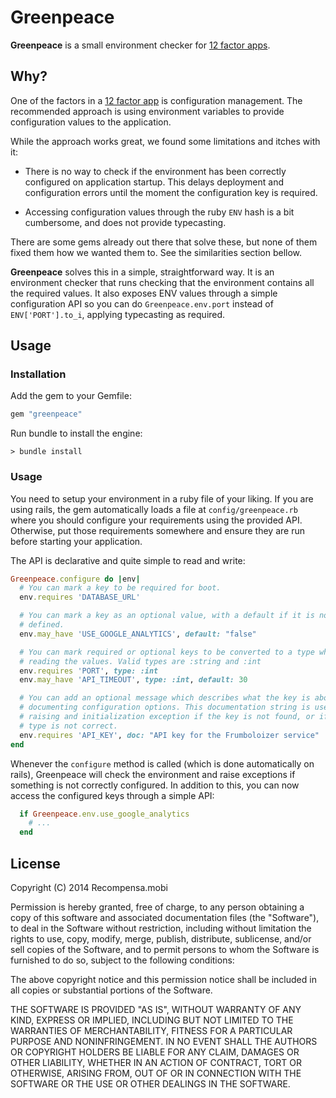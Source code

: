 # Greenpeace

**Greenpeace** is a small environment checker for [12 factor
apps](http://12factor.net/config).

## Why?

One of the factors in a [12 factor app](http://12factor.net) is configuration
management. The recommended approach is using environment variables to provide
configuration values to the application.

While the approach works great, we found some limitations and itches with it:

* There is no way to check if the environment has been correctly configured on
  application startup. This delays deployment and configuration errors until
the moment the configuration key is required.

* Accessing configuration values through the ruby `ENV` hash is a bit
  cumbersome, and does not provide typecasting.

There are some gems already out there that solve these, but none of them fixed
them how we wanted them to. See the similarities section bellow.

**Greenpeace** solves this in a simple, straightforward way. It is an
environment checker that runs checking that the environment contains all the
required values. It also exposes ENV values through a simple configuration API
so you can do `Greenpeace.env.port` instead of `ENV['PORT'].to_i`, applying
typecasting as required.

## Usage

### Installation

Add the gem to your Gemfile:

~~~ruby
gem "greenpeace"
~~~

Run bundle to install the engine:

~~~
> bundle install
~~~

### Usage

You need to setup your environment in a ruby file of your liking. If you are
using rails, the gem automatically loads a file at `config/greenpeace.rb` where
you should configure your requirements using the provided API. Otherwise, put
those requirements somewhere and ensure they are run before starting your
application.

The API is declarative and quite simple to read and write:

~~~ruby
Greenpeace.configure do |env|
  # You can mark a key to be required for boot.
  env.requires 'DATABASE_URL'

  # You can mark a key as an optional value, with a default if it is not
  # defined.
  env.may_have 'USE_GOOGLE_ANALYTICS', default: "false"

  # You can mark required or optional keys to be converted to a type when
  # reading the values. Valid types are :string and :int
  env.requires 'PORT', type: :int
  env.may_have 'API_TIMEOUT', type: :int, default: 30

  # You can add an optional message which describes what the key is about, for
  # documenting configuration options. This documentation string is used when
  # raising and initialization exception if the key is not found, or if the
  # type is not correct.
  env.requires 'API_KEY', doc: "API key for the Frumboloizer service"
end
~~~

Whenever the `configure` method is called (which is done automatically on
rails), Greenpeace will check the environment and raise exceptions if something
is not correctly configured. In addition to this, you can now access the
configured keys through a simple API:

~~~ruby
  if Greenpeace.env.use_google_analytics
    # ...
  end
~~~

## License

Copyright (C) 2014 Recompensa.mobi


Permission is hereby granted, free of charge, to any person obtaining a copy of
this software and associated documentation files (the "Software"), to deal in
the Software without restriction, including without limitation the rights to
use, copy, modify, merge, publish, distribute, sublicense, and/or sell copies
of the Software, and to permit persons to whom the Software is furnished to do
so, subject to the following conditions:

The above copyright notice and this permission notice shall be included in all
copies or substantial portions of the Software.

THE SOFTWARE IS PROVIDED "AS IS", WITHOUT WARRANTY OF ANY KIND, EXPRESS OR
IMPLIED, INCLUDING BUT NOT LIMITED TO THE WARRANTIES OF MERCHANTABILITY,
FITNESS FOR A PARTICULAR PURPOSE AND NONINFRINGEMENT. IN NO EVENT SHALL THE
AUTHORS OR COPYRIGHT HOLDERS BE LIABLE FOR ANY CLAIM, DAMAGES OR OTHER
LIABILITY, WHETHER IN AN ACTION OF CONTRACT, TORT OR OTHERWISE, ARISING FROM,
OUT OF OR IN CONNECTION WITH THE SOFTWARE OR THE USE OR OTHER DEALINGS IN THE
SOFTWARE.

